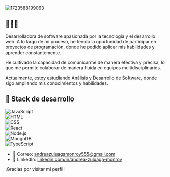 ![1723588199063](https://github.com/user-attachments/assets/36c238d7-63db-467d-88f4-e63ccc98dfe4)

## 👩🏻‍💻 

Desarrolladora de software apasionada por la tecnología y el desarrollo web. A lo largo de mi proceso, he tenido la oportunidad de participar en proyectos de programación, donde he podido aplicar mis habilidades y aprender constantemente.

He cultivado la capacidad de comunicarme de manera efectiva y precisa, lo que me permite colaborar de manera fluida en equipos multidisciplinarios.

Actualmente, estoy estudiando Análisis y Desarrollo de Software, donde sigo ampliando mis conocimientos y habilidades.

## 🍃 Stack de desarrollo

![JavaScript](https://img.shields.io/badge/-JavaScript-F7DF1E?style=flat-square&logo=javascript&logoColor=white)  
![HTML](https://img.shields.io/badge/-HTML-E34F26?style=flat-square&logo=html5&logoColor=white)  
![CSS](https://img.shields.io/badge/-CSS-1572B6?style=flat-square&logo=css3&logoColor=white)  
![React](https://img.shields.io/badge/-React-61DAFB?style=flat-square&logo=react&logoColor=white)  
![Node.js](https://img.shields.io/badge/-Node.js-8CC84B?style=flat-square&logo=node.js&logoColor=white)  
![MongoDB](https://img.shields.io/badge/-MongoDB-47A248?style=flat-square&logo=mongodb&logoColor=white)  
![TypeScript](https://img.shields.io/badge/-TypeScript-3178C6?style=flat-square&logo=typescript&logoColor=white)

- 📧 Correo: [andreazuluagamonroy555@gmail.com](mailto:andreazuluagamonroy555@gmail.com)  
- 💼 LinkedIn: [linkedin.com/in/andrea-zuluaga-monroy](https://linkedin.com/in/andrea-zuluaga-monroy)

¡Gracias por visitar mi perfil!

